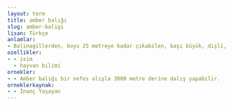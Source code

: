 ```yaml
---
layout: term
title: amber balığı
slug: amber-baligi
lisan: Türkçe
anlamlar:
- Balinagillerden, boyu 25 metreye kadar çıkabilen, başı büyük, dişli, çok yırtıcı bir balık; ada balığı (Catodon macrocephalus)
ozellikler:
- - isim
  - hayvan bilimi
ornekler:
- - Amber balığı bir nefes alışla 3000 metre derine dalış yapabilir.
orneklerkaynak:
- - İnanç Yaşayan
---
```

